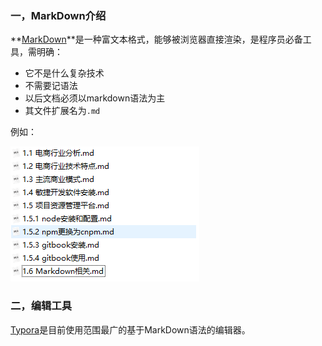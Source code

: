 ### 一，MarkDown介绍

**[MarkDown](https://baike.baidu.com/item/markdown/3245829?fr=aladdin)**是一种富文本格式，能够被浏览器直接渲染，是程序员必备工具，需明确：

* 它不是什么复杂技术
* 不需要记语法
* 以后文档必须以markdown语法为主
* 其文件扩展名为``.md``

例如：

![2.4](..\asstes\2.4.png)

### 二，编辑工具

[Typora](https://www.typora.io/)是目前使用范围最广的基于MarkDown语法的编辑器。

